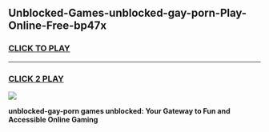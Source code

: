 
## Unblocked-Games-unblocked-gay-porn-Play-Online-Free-bp47x
<h3>
<a href="https://premium76.site?title=unblocked-gay-porn&ref=26A">CLICK TO PLAY</a></h3>
<hr>

<h3>
<a href="https://premium76.site?title=unblocked-gay-porn&ref=26A">CLICK 2 PLAY</a>
  
</h3>

<a href="https://premium76.site?title=unblocked-gay-porn&ref=26A"><img src="https://clearcache.store/games.png"></a>


**unblocked-gay-porn games unblocked: Your Gateway to Fun and Accessible Online Gaming**
